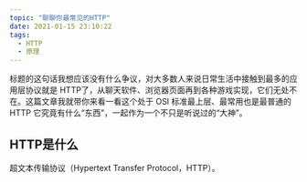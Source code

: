 ```yaml
---
topic: "聊聊你最常见的HTTP"
date: 2021-01-15 23:10:22
tags:
  - HTTP
  - 原理
---
```


标题的这句话我想应该没有什么争议，对大多数人来说日常生活中接触到最多的应用层协议就是 HTTP了，从聊天软件、浏览器页面再到各种游戏实现，它们无处不在。这篇文章我就带你来看一看这个处于 OSI 标准最上层、最常用也是最普通的 HTTP 它究竟有什么“东西”，一起作为一个不只是听说过的“大神”。

## HTTP是什么

超文本传输协议（Hypertext Transfer Protocol，HTTP）。